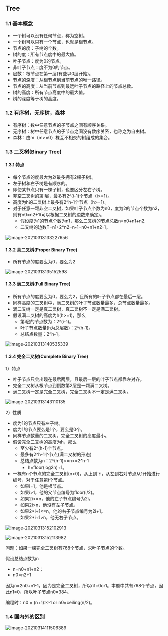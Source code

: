 ## Tree

### 1.1 基本概念

- 一个树可以没有任何节点，称为空树。
- 一个树可以只有一个节点，也就是根节点。
- 节点的度：子树的个数。
- 树的度：所有节点度中的最大值。
- 叶子节点：度为0的节点。
- 非叶子节点：度不为0的节点。
- 层数：根节点在第一层(有些以0层开始)。
- 节点的深度：从根节点到当前节点的唯一路径。
- 节点的高度：从当前节点到最远叶子节点的路径上的节点总数。
- 树的高度：所有节点高度中的最大值。
- 树的深度等于树的高度。

### 1.2 有序树，无序树，森林

- 有序树：数中任意节点的子节点之间有顺序关系。
- 无序树：树中任意节点的子节点之间没有数序关系，也称之为自由树。
- 森林：由m（m>=0）棵互不相交的树组成的集合。

### 1.3 二叉树(Binary Tree)

#### 1.3.1 特点

- 每个节点的度最大为2(最多拥有2棵子树)。
- 左子树和右子树是有顺序的。
- 即使某节点只有一棵子树，也要区分左右子树。
- 非空二叉树的第i层，最多有2^(i-1)个节点（i>=1）。
- 高度为h的二叉树上最多有2^h-1个节点（h>=1）。
- 对于任意一颗非空二叉树，如果叶子节点个数为n0，度为2的节点个数为n2，则有n0=n2+1(可以根据二叉树的边数来确定)。
  - 假设度为1的节点个数为n1，那么二叉树的节点总数n=n0+n1+n2.
  - 二叉树的边数T=n1+2*n2=n-1=n0+n1+n2-1。

![image-20210313133227656](https://gitee.com/code1997/blog-image/raw/master/images/image-20210313133227656.png)

#### 1.3.2 真二叉树(Proper Binary Tree)

- 所有节点的度要么为0，要么为2

![image-20210313135152598](https://gitee.com/code1997/blog-image/raw/master/images/image-20210313135152598.png)

#### 1.3.3 满二叉树(Full Binary Tree)

- 所有节点的度要么为0，要么为2，且所有的叶子节点都在最后一层。
- 同样高度的二叉树中，满二叉树的叶子节点数量最多，总节点数量最多。
- 满二叉树一定是真二叉树，真二叉树不一定是满二叉树。
- 假设满二叉树的高度为h(h>=1)，那么
  - 第i层的节点数为：2^(i-1)。
  - 叶子节点数量(h为总层数)：2^(h-1)。
  - 总结点数量：2^h-1。

![image-20210313140535339](https://gitee.com/code1997/blog-image/raw/master/images/image-20210313140535339.png)

#### 1.3.4 完全二叉树(Complete Binary Tree)

1）特点

- 叶子节点只会出现在最后两层，且最后一层的叶子节点都靠左对齐。
- 完全二叉树从根节点到倒数第2层是一颗满二叉树。
- 满二叉树一定是完全二叉树，完全二叉树不一定是满二叉树。

![image-20210313143110135](https://gitee.com/code1997/blog-image/raw/master/images/image-20210313143110135.png)

2）性质

- 度为1的节点只有左子树。
- 度为1的节点要么是1个，要么是0个。
- 同样节点数量的二叉树，完全二叉树的高度最小。
- 假设完全二叉树的高度为h，那么
  - 至少有2^(h-1)个节点。
  - 最多有2^h-1个节点(满二叉树的形态)
  - 总结点数为n：2^(h-1)<=n<=2^h-1
    - h=floor(log2n)+1。
- 一棵有n个节点的完全二叉树(n>0)，从上到下，从左到右对节点从1开始进行编号，对于任意第i个节点。
  - 如果i=1，他是根节点。
  - 如果i>1，他的父节点编号为floor(i/2)。
  - 如果2i<=n，他的左子节点编号为2i。
  - 如果2i>n，他没有左子节点。
  - 如果2*i+1<=n，他的右子节点编号为2i+1。
  - 如果2*i+1>n，他无右子节点。

![image-20210313152102913](https://gitee.com/code1997/blog-image/raw/master/images/image-20210313152102913.png)

![image-20210313152113982](https://gitee.com/code1997/blog-image/raw/master/images/image-20210313152113982.png)

问题：如果一棵完全二叉树有768个节点，求叶子节点的个数。

假设总结点数为n

- n=n0+n1+n2；
- n0=n2+1

因为n=2n0+n1-1，因为是完全二叉树，所以n1=0or1。本题中共有768个节点，因此n1=0，所以叶子节点n0=384。

编程时：n0 = (n+1)>>1 or n0=ceiling(n/2)。

### 1.4 国内外的区别

![image-20210314111506389](https://gitee.com/code1997/blog-image/raw/master/images/image-20210314111506389.png)





